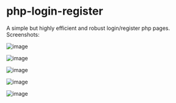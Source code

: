# php-login-register
A simple but highly efficient and robust  login/register php pages.
Screenshots:

![image](https://cloud.githubusercontent.com/assets/20264110/16687154/6b4e21d2-4534-11e6-83ef-abdacae9fcdf.png)

![image](https://cloud.githubusercontent.com/assets/20264110/16687139/58901956-4534-11e6-8c7c-2f4cc9d73b5d.png)

![image](https://cloud.githubusercontent.com/assets/20264110/16687178/9676209e-4534-11e6-9c7a-8f689de69fcb.png)

![image](https://cloud.githubusercontent.com/assets/20264110/16687202/b94ace08-4534-11e6-9ad9-fa9a19db3c83.png)

![image](https://cloud.githubusercontent.com/assets/20264110/16687229/dd850040-4534-11e6-854c-955587dbc87a.png)

